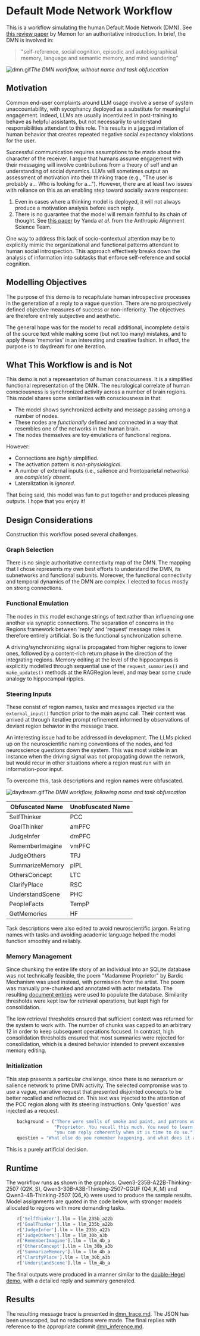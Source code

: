 # Default Mode Network Workflow

This is a workflow simulating the human Default Mode Network (DMN). See [this review paper](https://doi.org/10.1016/j.neuron.2023.04.023) by Memon for an authoritative introduction. In brief, the DMN is involved in: 
>"self-reference, social cognition, episodic and autobiographical memory, language and semantic memory, and mind wandering"

![dmn.gif](dmn.gif)*The DMN workflow, without name and task obfuscation*

## Motivation

Common end-user complaints around LLM usage involve a sense of system unaccountability, with sycophancy deployed as a substitute for meaningful engagement. Indeed, LLMs are usually incentivized in post-training to behave as helpful assistants, but not necessarily to understand responsibilities attendant to this role. This results in a jagged imitation of human behavior that creates repeated negative social expectancy violations for the user.

Successful communication requires assumptions to be made about the character of the receiver. I argue that humans assume  engagement with their messaging will involve contributions from a theory of self and an understanding of social dynamics. LLMs will sometimes output an assessment of motivation into their thinking trace (e.g., "The user is probably a... Who is looking for a..."). However, there are at least two issues with reliance on this as an enabling step toward socially aware responses:

1. Even in cases where a thinking model is deployed, it will not always produce a motivation analysis before each reply.
2. There is no guarantee that the model will remain faithful to its chain of thought. See [this paper](https://assets.anthropic.com/m/71876fabef0f0ed4/original/reasoning_models_paper.pdf) by Yanda *et al.* from the Anthropic Alignment Science Team.

One way to address this lack of socio-contextual attention may be to explicitly mimic the organizational and functional patterns attendant to human social introspection. This approach effectively breaks down the analysis of information into subtasks that enforce self-reference and social cognition.

## Modelling Objectives

The purpose of this demo is to recapitulate human introspective processes in the generation of a reply to a vague question. There are no prospectively defined objective measures of success or non-inferiority. The objectives are therefore entirely subjective and aesthetic.

The general hope was for the model to recall additional, incomplete details of the source text while making some (but not too many) mistakes, and to apply these 'memories' in an interesting and creative fashion. In effect, the purpose is to daydream for one iteration.

## What This Workflow is and is Not

This demo is not a representation of human consciousness. It is a simplified functional representation of the DMN. The neurological correlate of human consciousness is synchronized activity across a number of brain regions. This model shares some similarities with consciousness in that: 

- The model shows synchronized activity and message passing among a number of nodes. 
- These nodes are *functionally* defined and connected in a way that resembles one of the networks in the human brain.
- The nodes themselves are toy emulations of functional regions. 

However: 
- Connections are *highly* simplified.
- The activation pattern is *non-physiological*.
- A number of external inputs (i.e., salience and frontoparietal networks) are *completely absent*.
- Lateralization is *ignored*.

That being said, this model was fun to put together and produces pleasing outputs. I hope that you enjoy it!

## Design Considerations

Construction this workflow posed several challenges.

### Graph Selection

There is no single authoritative connectivity map of the DMN. The mapping that I chose represents my own best efforts to understand the DMN, its subnetworks and functional subunits. Moreover, the functional connectivity and temporal dynamics of the DMN are complex. I elected to focus mostly on strong connections.

### Functional Emulation

The nodes in this model exchange strings of text rather than influencing one another via synaptic connections. The separation of concerns in the Regions framework between 'reply' and 'request' message roles is therefore entirely artificial. So is the functional synchronization scheme.

A driving/synchronizing signal is propagated from higher regions to lower ones, followed by a content-rich return phase in the direction of the integrating regions. Memory editing at the level of the hippocampus is explicitly modelled through sequential use of the `request_summaries()` and `make_updates()` methods at the RAGRegion level, and may bear some crude analogy to hippocampal ripples. 

### Steering Inputs

These consist of region names, tasks and messages injected via the `external_input()` function prior to the main async call. Their content was arrived at through iterative prompt refinement informed by observations of deviant region behavior in the message trace.

An interesting issue had to be addressed in development. The LLMs picked up on the neuroscientific naming conventions of the nodes, and fed neuroscience questions down the system. This was most visible in an instance when the driving signal was not propagating down the network, but would recur in other situations where a region must run with an information-poor input.

To overcome this, task descriptions and region names were obfuscated.

![daydream.gif](daydream.gif)*The DMN workflow, following name and task obfuscation*

| Obfuscated Name      | Unobfuscated Name |
|----------------------|-------------------|
| SelfThinker          | PCC               |
| GoalThinker          | amPFC             |
| JudgeInfer           | dmPFC             |
| RememberImagine      | vmPFC             |
| JudgeOthers          | TPJ               |
| SummarizeMemory      | pIPL              |
| OthersConcept        | LTC               |
| ClarifyPlace         | RSC               |
| UnderstandScene      | PHC               |
| PeopleFacts          | TempP             |
| GetMemories          | HF                |

Task descriptions were also edited to avoid neuroscientific jargon. Relating names with tasks and avoiding academic language helped the model function smoothly and reliably.

### Memory Management

Since chunking the entire life story of an individual into an SQLite database was not technically feasible, the poem "Madamme Proprietor" by Bardic Mechanism was used instead, with permission from the artist. The poem was manually pre-chunked and annotated with actor metadata. The resulting [document entries](dmn_test_entries.json) were used to populate the database. Similarity thresholds were kept low for retrieval operations, but kept high for consolidation. 

The low retrieval thresholds ensured that sufficient context was returned for the system to work with. The number of chunks was capped to an arbitrary 12 in order to keep subsequent operations focused. In contrast, high consolidation thresholds ensured that most summaries were rejected for consolidation, which is a desired behavior intended to prevent excessive memory editing.

### Initialization

This step presents a particular challenge, since there is no sensorium or salience network to prime DMN activity. The selected compromise was to use a vague, narrative request that presented disjointed concepts to be better recalled and reflected on. This text was injected to the attention of the PCC region along with its steering instructions. Only 'question' was injected as a request.
```python
    background = ("There were smells of smoke and paint, and patrons waiting. And Madamme "
                  "Proprietor. You recall this much. You need to learn more about the memory so "
                  "you can reply coherently when it is time to do so.")
    question = "What else do you remember happening, and what does it all mean?"
```
This is a purely artificial decision.

## Runtime

The workflow runs as shown in the graphics. Qwen3-235B-A22B-Thinking-2507 (Q2K_S), Qwen3-30B-A3B-Thinking-2507-GGUF (Q4_K_M) and Qwen3-4B-Thinking-2507 (Q6_K) were used to produce the sample results. Model assignments are quoted in the code below, with stronger models allocated to regions with more demanding tasks.
```python
    r['SelfThinker'].llm = llm_235b_a22b
    r['GoalThinker'].llm = llm_235b_a22b
    r['JudgeInfer'].llm = llm_235b_a22b
    r['JudgeOthers'].llm = llm_30b_a3b
    r['RememberImagine'].llm = llm_4b_a
    r['OthersConcept'].llm = llm_30b_a3b
    r['SummarizeMemory'].llm = llm_4b_a
    r['ClarifyPlace'].llm = llm_30b_a3b
    r['UnderstandScene'].llm = llm_4b_a
```
The final outputs were produced in a manner similar to the [double-Hegel demo](../double_hegel/README.md), with a detailed reply and summary generated.

## Results

The resulting message trace is presented in [dmn_trace.md](sample_results/dmn_trace.md). The JSON has been unescaped, but no redactions were made. The final replies with reference to the appropriate commit [dmn_inference.md](sample_results/dmn_inference.md).
